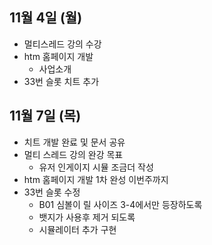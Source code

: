 
## 11월 4일 (월)

- 멀티스레드 강의 수강
- htm 홈페이지 개발
	- 사업소개 
- 33번 슬롯 치트 추가


## 11월 7일 (목)

- 치트 개발 완료 및 문서 공유
- 멀티 스레드 강의 완강 목표
	- 유저 인게이지 시뮬 조금더 작성
- htm 홈페이지 개발 1차 완성 이번주까지
- 33번 슬롯 수정
	- B01 심볼이 릴 사이즈 3-4에서만 등장하도록
	- 뱃지가 사용후 제거 되도록
	- 시뮬레이터 추가 구현